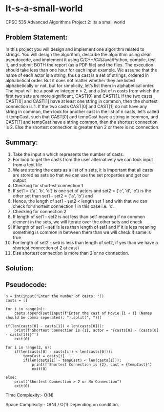 # It-s-a-small-world

CPSC 535 Advanced Algorithms 
Project 2: Its a small world 

## Problem Statement:
In this project you will design and implement one algorithm related to strings. You will design the algorithm, describe the algorithm using clear pseudocode, and implement it using C/C++/C#/Java/Python, compile, test it, and submit BOTH the report (as a PDF file) and the files. The execution should take less than one hour for each input example.
We assume that the name of each actor is a string, thus a cast is a set of strings, ordered in alphabetical order. But it does not matter whether they are listed alphabetically or not, but for simplicity, let’s list them in alphabetical order. 
The input will be a positive integer n > 2, and a list of n casts from which the first two sets are more significant, CAST[0] and CAST[1]. If the two casts CAST[0] and CAST[1] have at least one string in common, then the shortest connection is 1. If the two casts CAST[0] and CAST[1] do not have any string in common, then look for another cast in the list of n casts, let’s called it tempCast, such that CAST[0] and tempCast have a string in common, and CAST[1] and tempCast have a string common, then the shortest connection is 2. Else the shortest connection is greater than 2 or there is no connection.

## Summary:
1.	Take the input n which represents the number of casts. 
2.	For loop to get the casts from the user alternatively we can took input from a text file
3.	We are storing the casts as a list of n sets, it is important that all casts are stored as sets so that we can use the set properties and get our output
4.	Checking for shortest connection 1
5.	If set1 = {'a', 'b', 'c'} is one set of actors and set2 = {'c', 'd', 'e'} is the other set than set1 - set2 = {'a', 'b'} and 
6.	 Hence, the length of set1 - set2 < length set 1 and with that we can check for shortest connection 1 in this case i.e. 'c'.
7.	Checking for connection 2 
8.	If length of set1 - set2 is not less than set1 meaning if no common element in the sets, we will iterate over the other sets and check
9.	if length of set1 - seti is less than length of set1 and if it is less meaning something is common in between them than we will check if same is true 
10.	For length of set2 - seti is less than length of set2, if yes than we have a shortest connection of 2 at cast i 
11.	Else shortest connection is more than 2 or no connection.

## Solution:

## Pseudocode:

```
n = int(input("Enter the number of casts: ")) 
casts = [] 

for i in range(n):
    casts.append(set(input(f"Enter the cast of Movie {i + 1} (Names should be comma seperated): ").split(", ")))

if(len(casts[0] - casts[1]) < len(casts[0])):
    print(f'Shortest Connection is {1}, actor = "{casts[0] - (casts[0] - casts[1])}"')    
    exit(0)

for i in range(2, n):
    if(len(casts[0] - casts[i]) < len(casts[0])):    
        tempCast = casts[i]        
        if(len(casts[1] - tempCast) < len(casts[1])):        
            print(f'Shortest Connection is {2}, cast = {tempCast}')            
            exit(0)
            
else:
    print("Shortest Connection > 2 or No Connection")
    exit(0)
```

Time Complexity:- O(N)

Space Complexity:- O(N) / O(1) Depending on condition.
 

